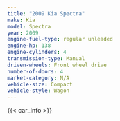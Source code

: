 ```yaml
---
title: "2009 Kia Spectra"
make: Kia
model: Spectra
year: 2009
engine-fuel-type: regular unleaded
engine-hp: 138
engine-cylinders: 4
transmission-type: Manual
driven-wheels: Front wheel drive
number-of-doors: 4
market-category: N/A
vehicle-size: Compact
vehicle-style: Wagon
---
```


{{< car_info >}}
